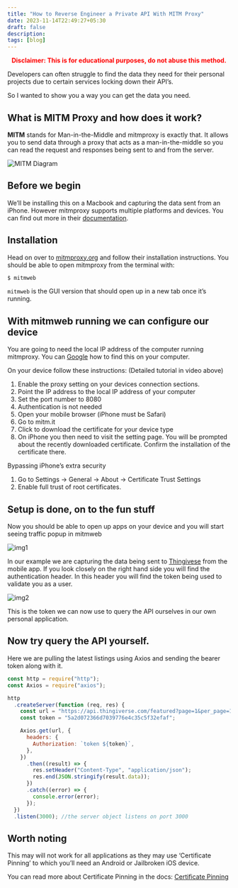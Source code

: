 ```yaml
---
title: "How to Reverse Engineer a Private API With MITM Proxy"
date: 2023-11-14T22:49:27+05:30
draft: false
description: 
tags: [blog]
---
```


<div id="disclaimer" style="text-align: center; color: red;"><b>Disclaimer: This is for educational purposes, do not abuse this method.</b></div>

Developers can often struggle to find the data they need for their personal projects due to certain services locking down their API’s.

So I wanted to show you a way you can get the data you need.


## What is MITM Proxy and how does it work?

**MITM** stands for Man-in-the-Middle and mitmproxy is exactly that. It allows you to send data through a proxy that acts as a man-in-the-middle so you can read the request and responses being sent to and from the server.

![MITM Diagram](https://securebox.comodo.com/theme/images/man-in-the-middle-attack.png) 

## Before we begin

We’ll be installing this on a Macbook and capturing the data sent from an iPhone. However mitmproxy supports multiple platforms and devices. You can find out more in their [documentation](https://docs.mitmproxy.org/stable/).

## Installation

Head on over to [mitmproxy.org](https://mitmproxy.org) and follow their installation instructions. You should be able to open mitmproxy from the terminal with:

```bash
$ mitmweb
```

`mitmweb` is the GUI version that should open up in a new tab once it’s running.


## With mitmweb running we can configure our device

You are going to need the local IP address of the computer running mitmproxy. You can [Google](https://www.google.com/search?q=how+to+find+local+ip+address&rlz=1C5CHFA_enNZ909NZ909&oq=How+to+find+local+IP+address&aqs=chrome.0.0l8.3270j0j7&sourceid=chrome&ie=UTF-8) how to find this on your computer.

On your device follow these instructions: (Detailed tutorial in video above)

1. Enable the proxy setting on your devices connection sections.
2. Point the IP address to the local IP address of your computer
3. Set the port number to 8080
4. Authentication is not needed
5. Open your mobile browser (iPhone must be Safari)
6. Go to mitm.it
7. Click to download the certificate for your device type
8. On iPhone you then need to visit the setting page. You will be prompted about the recently downloaded certificate. Confirm the installation of the certificate there.

Bypassing iPhone’s extra security

1. Go to Settings -> General -> About -> Certificate Trust Settings
2. Enable full trust of root certificates.

## Setup is done, on to the fun stuff

Now you should be able to open up apps on your device and you will start seeing traffic popup in mitmweb

![img1](/img/MITM1.png) 

In our example we are capturing the data being sent to [Thingivese](https://thingiverse.com/) from the mobile app. If you look closely on the right hand side you will find the authentication header. In this header you will find the token being used to validate you as a user.

![img2](/img/MITM2.png) 

This is the token we can now use to query the API ourselves in our own personal application.

## Now try query the API yourself.
Here we are pulling the latest listings using Axios and sending the bearer token along with it.

```javascript
const http = require("http");
const Axios = require("axios");

http
  .createServer(function (req, res) {
    const url = "https://api.thingiverse.com/featured?page=1&per_page=10&return=complete";
    const token = "5a2d072366d7039776e4c35c5f32efaf";

    Axios.get(url, {
      headers: {
        Authorization: `token ${token}`,
      },
    })
      .then((result) => {
        res.setHeader("Content-Type", "application/json");
        res.end(JSON.stringify(result.data));
      })
      .catch((error) => {
        console.error(error);
      });
  })
  .listen(3000); //the server object listens on port 3000
```

## Worth noting

This may will not work for all applications as they may use ‘Certificate Pinning’ to which you’ll need an Android or Jailbroken iOS device.

You can read more about Certificate Pinning in the docs: [Certificate Pinning](https://docs.mitmproxy.org/stable/concepts-certificates/#certificate-pinning)
